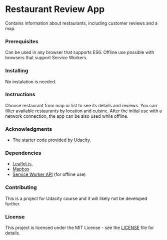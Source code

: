 # Restaurant Review App
Contains information about restaurants, including customer reviews and a map.

### Prerequisites
Can be used in any browser that supports ES6. Offline use possible with browsers that support Service Workers.

### Installing
No instalation is needed.

### Instructions
Choose restaurant from map or list to see its details and reviews. You can filter available restaurants by location and cuisine.
After the initial use with a network connection, the app can be also used while offline.

### Acknowledgments
* The starter code provided by Udacity.

### Dependencies
* [Leaflet.js](https://leafletjs.com/),
* [Mapbox](https://mapbox.com/)
* [Service Worker API](https://developer.mozilla.org/en-US/docs/Web/API/Service_Worker_API) (for offline use)

### Contributing
This is a project for Udacity course and it will likely not be developed further.

### License
This project is licensed under the MIT License - see the [LICENSE](https://github.com/Trufs/restaurant-reviews/blob/master/LICENSE) file for details.




